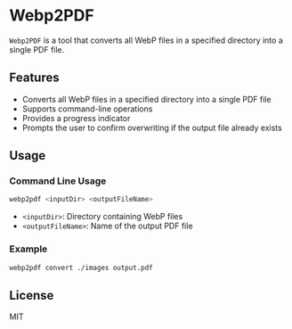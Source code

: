 # Webp2PDF

`Webp2PDF` is a tool that converts all WebP files in a specified directory into a single PDF file.

## Features

- Converts all WebP files in a specified directory into a single PDF file
- Supports command-line operations
- Provides a progress indicator
- Prompts the user to confirm overwriting if the output file already exists

## Usage

### Command Line Usage

```sh
webp2pdf <inputDir> <outputFileName>
```

- `<inputDir>`: Directory containing WebP files
- `<outputFileName>`: Name of the output PDF file

### Example

```sh
webp2pdf convert ./images output.pdf
```

## License

MIT